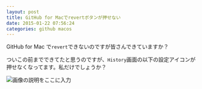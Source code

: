 ```yaml
---
layout: post
title: GitHub for Macでrevertボタンが押せない
date: 2015-01-22 07:56:24
categories: github macos
---
```

<p>GitHub for Mac で<code>revert</code>できないのですが皆さんできていますか？</p>

<p>ついこの前までできてたと思うのですが、<code>History</code>画面の以下の設定アイコンが押せなくなってます。私だけでしょうか？</p>

<p><img src="https://i.stack.imgur.com/Q1UR8.jpg" alt="画像の説明をここに入力"></p>
